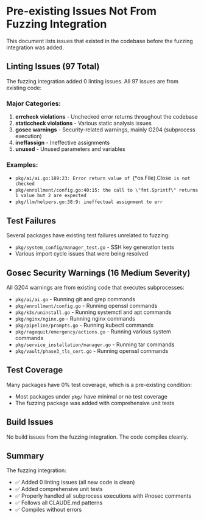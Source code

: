 # Pre-existing Issues Not From Fuzzing Integration

This document lists issues that existed in the codebase before the fuzzing integration was added.

## Linting Issues (97 Total)

The fuzzing integration added 0 linting issues. All 97 issues are from existing code:

### Major Categories:
1. **errcheck violations** - Unchecked error returns throughout the codebase
2. **staticcheck violations** - Various static analysis issues
3. **gosec warnings** - Security-related warnings, mainly G204 (subprocess execution)
4. **ineffassign** - Ineffective assignments
5. **unused** - Unused parameters and variables

### Examples:
- `pkg/ai/ai.go:189:23: Error return value of `(*os.File).Close` is not checked`
- `pkg/enrollment/config.go:40:15: the call to \"fmt.Sprintf\" returns 1 value but 2 are expected`
- `pkg/llm/helpers.go:38:9: ineffectual assignment to err`

## Test Failures

Several packages have existing test failures unrelated to fuzzing:
- `pkg/system_config/manager_test.go` - SSH key generation tests
- Various import cycle issues that were being resolved

## Gosec Security Warnings (16 Medium Severity)

All G204 warnings are from existing code that executes subprocesses:
- `pkg/ai/ai.go` - Running git and grep commands
- `pkg/enrollment/config.go` - Running openssl commands
- `pkg/k3s/uninstall.go` - Running systemctl and apt commands
- `pkg/nginx/nginx.go` - Running nginx commands
- `pkg/pipeline/prompts.go` - Running kubectl commands
- `pkg/ragequit/emergency/actions.go` - Running various system commands
- `pkg/service_installation/manager.go` - Running tar commands
- `pkg/vault/phase3_tls_cert.go` - Running openssl commands

## Test Coverage

Many packages have 0% test coverage, which is a pre-existing condition:
- Most packages under `pkg/` have minimal or no test coverage
- The fuzzing package was added with comprehensive unit tests

## Build Issues

No build issues from the fuzzing integration. The code compiles cleanly.

## Summary

The fuzzing integration:
- ✅ Added 0 linting issues (all new code is clean)
- ✅ Added comprehensive unit tests
- ✅ Properly handled all subprocess executions with #nosec comments
- ✅ Follows all CLAUDE.md patterns
- ✅ Compiles without errors